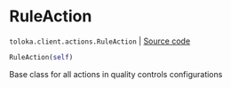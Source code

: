 # RuleAction
`toloka.client.actions.RuleAction` | [Source code](https://github.com/Toloka/toloka-kit/blob/v1.1.1/src/client/actions.py#L31)

```python
RuleAction(self)
```

Base class for all actions in quality controls configurations

